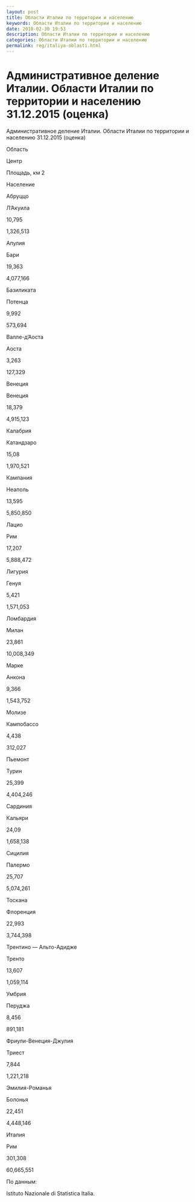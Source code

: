 ```yaml
---
layout: post
title: Области Италии по территории и населению
keywords: Области Италии по территории и населению
date: 2018-02-30 19:53
description: Области Италии по территории и населению
categories: Области Италии по территории и населению
permalink: reg/italiya-oblasti.html
---
```


# Административное деление Италии. Области Италии по территории и населению 31.12.2015 (оценка)


Административное деление Италии. Области Италии по территории и населению 31.12.2015 (оценка)








Область


Центр


Площадь, км
2


Население






Абруццо


Л’Акуила


10,795


1,326,513






Апулия


Бари


19,363


4,077,166






Базиликата


Потенца


9,992


573,694






Валле-д’Аоста


Аоста


3,263


127,329






Венеция


Венеция


18,379


4,915,123






Калабрия


Катандзаро


15,08


1,970,521






Кампания


Неаполь


13,595


5,850,850






Лацио


Рим


17,207


5,888,472






Лигурия


Генуя


5,421


1,571,053






Ломбардия


Милан


23,861


10,008,349






Марке


Анкона


9,366


1,543,752






Молизе


Кампобассо


4,438


312,027






Пьемонт


Турин


25,399


4,404,246






Сардиния


Кальяри


24,09


1,658,138






Сицилия


Палермо


25,707


5,074,261






Тоскана


Флоренция


22,993


3,744,398






Трентино — Альто-Адидже


Тренто


13,607


1,059,114






Умбрия


Перуджа


8,456


891,181






Фриули-Венеция-Джулия


Триест


7,844


1,221,218






Эмилия-Романья


Болонья


22,451


4,448,146






Италия


Рим


301,308


60,665,551








По данным:


Istituto Nazionale di Statistica Italia.



		
